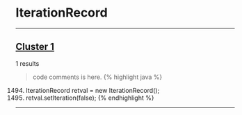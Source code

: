 # IterationRecord

***

## [Cluster 1](./1)
1 results
> code comments is here.
{% highlight java %}
1494. IterationRecord retval = new IterationRecord();
1496. retval.setIteration(false);
{% endhighlight %}

***

